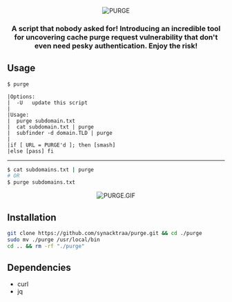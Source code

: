 <p align="center">
<img src="https://imgur.com/w993TXD.png" alt="PURGE"/>
</p>

<h3 align="center">
A script that nobody asked for! Introducing an incredible tool for uncovering cache purge request vulnerability that don't even need pesky authentication. Enjoy the risk! 
</h3>

##  Usage


```bash
$ purge
```

```
|Options:
|  -U   update this script
|
|Usage:
|  purge subdomain.txt
|  cat subdomain.txt | purge
|  subfinder -d domain.TLD | purge
|
|if [ URL = PURGE'd ]; then [smash]
|else [pass] fi
```
---

```bash
$ cat subdomains.txt | purge
# OR
$ purge subdomains.txt
```

<p align="center">
<img src="https://imgur.com/zPULziG.gif" alt="PURGE.GIF"/>
</p>

##  Installation

```bash
git clone https://github.com/synacktraa/purge.git && cd ./purge
sudo mv ./purge /usr/local/bin
cd .. && rm -rf "./purge"
```

##  Dependencies

- curl
- jq

